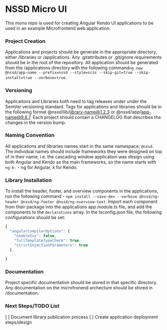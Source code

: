 # NSSD Micro UI #
This mono repo is used for creating Angular Kendo UI applications to be used in an example Microfrontend web application.

### Project Creation ###
Applications and projects should be generate in the appropriate directory, either /libraries or /applications. Any .gitattributes or .gitignore requirements should be in the root of the repository. All application should be generated from the /applications directory with the following command```ng new @nssd/app-name --prefix=nssd --style=scss --skip-git=true --skip-install=true --verbose=true```.

### Versioning ###
Applicaitons and Libraries both need to tag releases under under the SemVer versioning standard. Tags for applications and libraries should be in the following format @nssd/lib/library-name@1.2.3 or @nssd/app/app-name@9.8.7. Each project should contain a CHANGELOG that describes the changes in the version bump.

### Naming Convention ##
All applications and libraries names start in the same namespace; ```@nssd```. The individual names should include frameworks they were designed on top of in their name; i.e. the cascading window application was design using both Angular and Kendo as the main frameworks, so the name starts with ```ng-k-``` - ng for Angular, k for Kendo.

### Library Installation ###
To install the header, footer, and overview components in the applications, run the following command - ```npm install --save-dev --verbose @nssd/ng-header @nssd/ng-footer @nssd/ng-overview-text```. Import each component from their package into the applications app.module.ts file, and add the components to the ```declarations``` array. In the tsconfig.json file, the following configurations should be set:
```js
{
  "angularCompilerOptions": {
    "enableIvy": false,
    "fullTemplateTypeCheck": true,
    "strictInjectionParameters": true
  },
  ...
}
```

### Documentation ###
Project specific documentation should be stored in that specific directory. Any documentation on the microfronend archecture should be stored in /documentation.

### Next Steps/TODO List ###
[ ] Document library publication process 
[ ] Create application deployment steps/design
